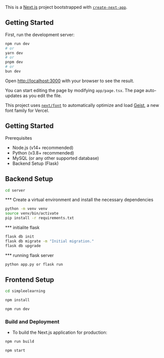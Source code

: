 This is a [Next.js](https://nextjs.org) project bootstrapped with [`create-next-app`](https://nextjs.org/docs/app/api-reference/cli/create-next-app).

## Getting Started

First, run the development server:

```bash
npm run dev
# or
yarn dev
# or
pnpm dev
# or
bun dev
```

Open [http://localhost:3000](http://localhost:3000) with your browser to see the result.

You can start editing the page by modifying `app/page.tsx`. The page auto-updates as you edit the file.

This project uses [`next/font`](https://nextjs.org/docs/app/building-your-application/optimizing/fonts) to automatically optimize and load [Geist](https://vercel.com/font), a new font family for Vercel.

## Getting Started
Prerequisites
- Node.js (v14+ recommended)
- Python (v3.8+ recommended)
- MySQL (or any other supported database)
- Backend Setup (Flask)

## Backend Setup 

```bash
cd server
```

*** Create a virtual environment and install the necessary dependencies

```bash
python -m venv venv
source venv/bin/activate 
pip install -r requirements.txt
```

*** initialite flask

```bash
flask db init  
flask db migrate -m "Initial migration."
flask db upgrade
```

*** running flask server
```bash
python app.py or flask run
```



## Frontend Setup

```bash
cd simpleelearning
```

```bash
npm install
```

```bash
npm run dev
```
### Build and Deployment
- To build the Next.js application for production:

```bash
npm run build
```

```bash
npm start
```